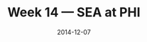 ---
layout: game
title: Week 14 — SEA at PHI
season: 2014
game_id: 2014_14_SEA_PHI
week: 14
date: 2014-12-07
home_team: PHI
away_team: SEA
final_home: 14
final_away: 24
pbp_url: /assets/data/pbp/2014/2014_14_SEA_PHI.csv.gz
---